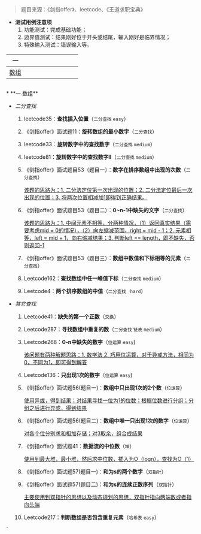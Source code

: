 > 题目来源：《剑指offer》、leetcode、《王道求职宝典》

- **测试用例注意项**
  1. 功能测试：完成基础功能；
  2. 边界值测试：结果刚好位于开头或结尾，输入刚好是临界情况；
  3. 特殊输入测试：错误输入等。

| 一   |      |      |      |      |      |      |      |      |      |
| :----: | :--: | ---- | ---- | ---- | ---- | ---- | ---- | ---- | ---- |
| [数组](#array) |      |      |      |      |      |      |      |      |      |

<h2 id="array"></h2>
* **一.数组**

  - *二分查找*

    1. leetcode35：**查找插入位置**（`二分查找` `easy`）

    2. 《剑指offer》面试题11：**旋转数组的最小数字**（`二分查找`）

    3. leetcode33：**旋转数字中的查找数字**（`二分查找` `medium`）

    4. leetcode81：**旋转数字中的查找数字II**（`二分查找` `medium`）

    5. 《剑指offer》面试题目53（题目一）：**数字在排序数组中出现的次数**（`二分查找`）
    
       <u>该题的思路为：1. 二分法定位第一次出现的位置；2. 二分法定位最后一次出现的位置；3. 将两次位置相减加1即得到正确结果。</u>
    
    6. 《剑指offer》面试题目53（题目二）：**0~n-1中缺失的文字**（`二分查找`）
    
       <u>该题的思路为：1. 中间元素不相等，分两种情况，（1）返回真实结果（需要考虑mid = 0的情况），（2）向左缩减范围，right = mid - 1；2. 元素相等，left = mid + 1，向右缩减结果；3. 判断left == length，即不缺失，否则返回-1</u>
    
    7. 《剑指offer》面试题目53（题目三）：**数组中数值和下标相等的元素**（`二分查找`）
    
    8. Leetcode162：**查找数组中任一峰值下标**（`二分查找`  `medium`）
    
    9. Leetcode4：**两个排序数组的中值**（`二分查找` ` hard`）
    
  - *其它查找*
  
    1. Leetcode41：**缺失的第一个正数**（`交换`）
    
    2. Leetcode287：**寻找数组中重复的数**（`二分查找` `链表`  `medium`）
    
    3. Leetcode268：**0-n中缺失的数字**（`位运算` `easy`)
    
       <u>该问题有两种解题思路：1. 数学法 2. 巧用位运算，对于异或方法，相同为0，不同为1，即可得到解答</u>
    
    4. Leetcode136：**只出现1次的数字**（`位运算` `easy`)
    
    5. 《剑指offer》面试题56(题目一)：**数组中只出现1次的2个数**（`位运算`）
    
       <u>使用异或，得到结果；对结果寻找一位为1的位数；根据位数进行分组；分组之后进行异或，得到结果</u>
    
    6. 《剑指offer》面试题56(题目二)：**数组中唯一只出现1次的数字**（`位运算`）
    
       <u>对各个位分别求和相加存储；对3取余，组合成结果</u>
    
    7. 《剑指offer》面试题41：**数据流的中位数**（`堆`）
    
       <u>使用到最大堆，最小堆，然后求中位数，插入为O（logn），查找为O（1）</u>
    
    8. 《剑指offer》面试题57(题目一)：**和为s的两个数字**（`双指针`）
    
    9. 《剑指offer》面试题57(题目二)：**和为s的连续正数序列**（`双指针`）
    
       <u>主要使用到双指针的思想以及动态规划的思想，双指针指向两端数或者指向头端</u>
    
    10. Leetcode217：**判断数组是否包含重复元素**（`哈希表` `easy`）
    
        

`